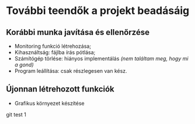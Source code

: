 # További teendők a projekt beadásáig

## Korábbi munka javítása és ellenőrzése
- Monitoring funkció létrehozása;
- Kihasználtság: fájlba írás pótlása;
- Számítógép törlése: hiányos implementálás *(nem találtam meg, hogy mi a gond)*
- Program leállítása: csak részlegesen van kész.

## Újonnan létrehozott funkciók
- Grafikus környezet készítése

git test 1
